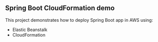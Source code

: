 ## Spring Boot CloudFormation demo
This project demonstrates how to deploy Spring Boot app in AWS using: 
* Elastic Beanstalk
* CloudFormation 